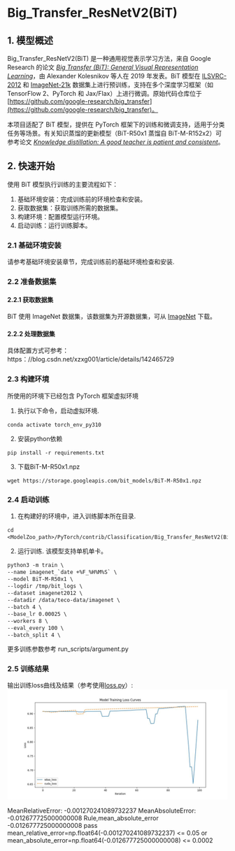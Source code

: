 # Big_Transfer_ResNetV2(BiT)

## 1. 模型概述
Big_Transfer_ResNetV2(BiT) 是一种通用视觉表示学习方法，来自 Google Research 的论文 *[Big Transfer (BiT): General Visual Representation Learning](https://arxiv.org/abs/1912.11370)*，由 Alexander Kolesnikov 等人在 2019 年发表。BiT 模型在 [ILSVRC-2012](http://www.image-net.org/challenges/LSVRC/2012/) 和 [ImageNet-21k](http://www.image-net.org/) 数据集上进行预训练，支持在多个深度学习框架（如 TensorFlow 2、PyTorch 和 Jax/Flax）上进行微调。原始代码仓库位于 [https://github.com/google-research/big_transfer](https://github.com/google-research/big_transfer)。

本项目适配了 BiT 模型，提供在 PyTorch 框架下的训练和微调支持，适用于分类任务等场景。有关知识蒸馏的更新模型（BiT-R50x1 蒸馏自 BiT-M-R152x2）可参考论文 *[Knowledge distillation: A good teacher is patient and consistent](https://arxiv.org/abs/2106.05237)*。

## 2. 快速开始
使用 BiT 模型执行训练的主要流程如下：
1. 基础环境安装：完成训练前的环境检查和安装。
2. 获取数据集：获取训练所需的数据集。
3. 构建环境：配置模型运行环境。
4. 启动训练：运行训练脚本。

### 2.1 基础环境安装
请参考基础环境安装章节，完成训练前的基础环境检查和安装. 

### 2.2 准备数据集
#### 2.2.1 获取数据集
BiT  使用 ImageNet 数据集，该数据集为开源数据集，可从 [ImageNet](https：//image-net.org/) 下载。

#### 2.2.2 处理数据集
具体配置方式可参考：https：//blog.csdn.net/xzxg001/article/details/142465729

### 2.3 构建环境

所使用的环境下已经包含 PyTorch 框架虚拟环境
1. 执行以下命令，启动虚拟环境. 
```
conda activate torch_env_py310
```

2. 安装python依赖
```
pip install -r requirements.txt
```

3. 下载BiT-M-R50x1.npz
```
wget https://storage.googleapis.com/bit_models/BiT-M-R50x1.npz
```

### 2.4 启动训练
1. 在构建好的环境中，进入训练脚本所在目录. 
```
cd <ModelZoo_path>/PyTorch/contrib/Classification/Big_Transfer_ResNetV2(BiT)/run_scripts
```
2. 运行训练. 该模型支持单机单卡。
```shell
python3 -m train \
--name imagenet_`date +%F_%H%M%S` \
--model BiT-M-R50x1 \
--logdir /tmp/bit_logs \
--dataset imagenet2012 \
--datadir /data/teco-data/imagenet \
--batch 4 \
--base_lr 0.00025 \
--workers 8 \
--eval_every 100 \
--batch_split 4 \
```
更多训练参数参考 run_scripts/argument.py

### 2.5 训练结果
输出训练loss曲线及结果（参考使用[loss.py](./run_scripts/loss.py)）: 
![训练loss曲线](./run_scripts/loss.jpg)

MeanRelativeError: -0.001270241089732237
MeanAbsoluteError: -0.012677725000000008
Rule,mean_absolute_error -0.012677725000000008
pass mean_relative_error=np.float64(-0.001270241089732237) <= 0.05 or mean_absolute_error=np.float64(-0.012677725000000008) <= 0.0002